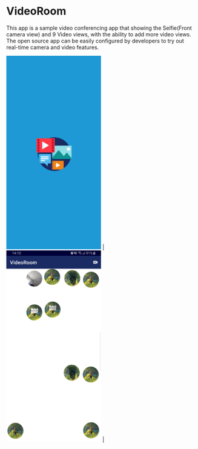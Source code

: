 # VideoRoom

This app is a sample video conferencing app that showing the Selfie(Front camera view) and 9 Video views, with the ability to add more video views. The open source app can be easily configured by developers to try out real-time camera and video features.

<img src="https://github.com/Andranik-Asilbekyan/VideoRoom/blob/master/images/VideoRoom_social.jpg?raw=true" width="250"> |  <img src="https://github.com/Andranik-Asilbekyan/VideoRoom/blob/7d4c3db456fb57b1cbbe728ee8100948b5abc95e/images/Video_Room.jpg?raw=true" width="250"> |


